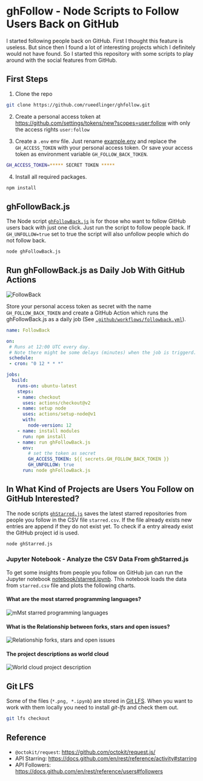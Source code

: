 # ghFollow - Node Scripts to Follow Users Back on GitHub

I started following people back on GitHub. First I thought this feature is useless. But since then I found a lot of interesting projects which I definitely would not have found. So I started this repository with some scripts to play around with the social features from GitHub.

## First Steps

1. Clone the repo

```bash
git clone https://github.com/rueedlinger/ghfollow.git
```

2. Create a personal access token at https://github.com/settings/tokens/new?scopes=user:follow with only the access rights `user:follow`


3. Create a `.env` env file. Just rename [example.env](example.env) and replace the `GH_ACCESS_TOKEN` with your personal access token. Or save your access token as environment variable `GH_FOLLOW_BACK_TOKEN`.

```bash
GH_ACCESS_TOKEN=***** SECRET TOKEN *****
```

4. Install all required packages.

```bash
npm install
```
## ghFollowBack.js

The Node script [`ghFollowBack.js`](ghFollowBack.js) is for those who want to follow GitHub users back with just one click. Just run the script to follow people back. If `GH_UNFOLLOW=true` set to true the script will also unfollow people which do not follow back. 

```bash
node ghFollowBack.js
```

## Run ghFollowBack.js as Daily Job With GitHub Actions 

![FollowBack](https://github.com/rueedlinger/ghfollow/workflows/FollowBack/badge.svg)

Store your personal access token as secret with the name `GH_FOLLOW_BACK_TOKEN` and create a GitHub Action which 
runs the ghFollowBack.js as a daily job
(See [`.github/workflows/followback.yml`](.github/workflows/followback.yml)).



```yaml
name: FollowBack

on:
 # Runs at 12:00 UTC every day. 
 # Note there might be some delays (minutes) when the job is triggerd. 
 schedule:
 - cron: "0 12 * * *"

jobs:
  build:
    runs-on: ubuntu-latest
    steps:
    - name: checkout 
      uses: actions/checkout@v2
    - name: setup node
      uses: actions/setup-node@v1
      with:
        node-version: 12
    - name: install modules
      run: npm install
    - name: run ghFollowBack.js
      env: 
        # set the token as secret
        GH_ACCESS_TOKEN: ${{ secrets.GH_FOLLOW_BACK_TOKEN }}
        GH_UNFOLLOW: true
      run: node ghFollowBack.js

```

## In What Kind of Projects are Users You Follow on GitHub Interested?

The node scripts [`ghStarred.js`](ghStarred.js) saves the latest starred repositories from people you follow in the CSV file `starred.csv`. If the file already exists new entries are append if they do not exist yet. To check if a entry already exist the GitHub project id is used.

```bash
node ghStarred.js
```

### Jupyter Notebook - Analyze the CSV Data From ghStarred.js
To get some insights from people you follow on GitHub
jun can run the Jupyter notebook [notebook/starred.ipynb](notebook/starred.ipynb). This notebook loads the data from `starred.csv` file and plots the following charts.

#### What are the most starred programming languages?

![mMst starred programming languages](docs/languages.png "Most starred programming languages")

#### What is the Relationship between forks, stars and open issues?

![Relationship forks, stars and open issues](docs/fork_vs_stars.png "Relationship forks, stars and open issues")

#### The project descriptions as world cloud

![World cloud project description](docs/world_cloud.png "World cloud project description")



## Git LFS
Some of the files (`*.png, *.ipynb`) are stored in [Git LFS](https://git-lfs.github.com). When you want to work with them locally you need to install *git-lfs* and check them out.

```bash
git lfs checkout
```


## Reference
- `@octokit/request`: https://github.com/octokit/request.js/
- API Starring: https://docs.github.com/en/rest/reference/activity#starring
- API Followers: https://docs.github.com/en/rest/reference/users#followers